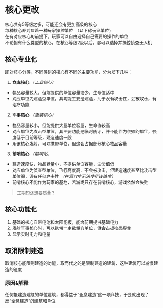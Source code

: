 # 核心更改
核心共有5等级之多，可能还会有更加高级的核心  
每种核心都对应着一种玩家操控单位_（以下称玩家单位）_    
在有对应核心的前提下，玩家可以自由选择自己需要的操作的单位  
不论拥有什么类型的核心，在核心等级2级以后，都可以选择并操控侦查无人机  
## 核心专业化
即对核心分类，不同类别的核心有不同的主要功能，分为以下几种：
1. **仓库核心** _（工业核心）_   
- 物品容量较大，但能提供的单位容量较少，生命值适中
- 对应单位为建造型单位，其功能主要是建造，几乎没有攻击性，会被攻击，有治疗功能
2. **军事核心** _（重装核心）_  
- 物品容量较小，但能提供大量单位容量，生命值较高
- 对应单位为攻击型单位，其主要功能是临时防守，并不能作为很强的单位，强度低于目前等级，建造速度一般  
- 用该核心发射，可以携带单位，但这会占据部分核心物品容量
3. **前哨核心** _（前哨站）_  
- 建造速度快，物品容量小，不提供单位容量，生命值低
- 对应单位为侦查型单位，飞行高度高，不会被攻击，但建造速度甚至比攻击型单位弱，没有任何攻击性 *（在洞穴中无法使用该单位）*
- 前哨核心不能作为玩家的基地，若游戏只存在前哨核心，游戏依然会失败
>工期短还想要质量？
## 核心功能化
1. 基础的核心自带电池和太阳能板，能给前期提供基础电力
2. 发射军事核心时，可以携带一定数量的单位，但会占据物品容量  
3. 显示实时电力和电量
## 取消限制建造
取消核心能限制建造的功能，取而代之的是限制建造的建筑，这种建筑可以减慢建造的速度
### 原因&解释
任何能建造建筑的单位建筑，都得益于“全息建造”这一项科技，于是就出现了反“全息建造”的建筑和单位